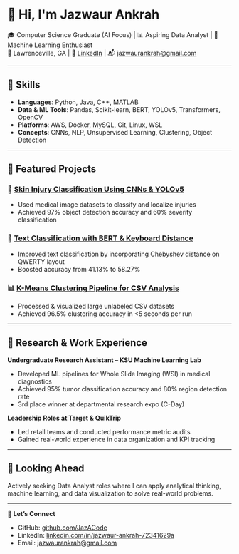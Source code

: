 # 👋 Hi, I'm Jazwaur Ankrah

🎓 Computer Science Graduate (AI Focus) | 📊 Aspiring Data Analyst | 🤖 Machine Learning Enthusiast  
📍 Lawrenceville, GA | 🔗 [LinkedIn](https://linkedin.com/in/jazwaurankrah) | 📬 jazwaurankrah@gmail.com

---

## 🔧 Skills
- **Languages**: Python, Java, C++, MATLAB
- **Data & ML Tools**: Pandas, Scikit-learn, BERT, YOLOv5, Transformers, OpenCV
- **Platforms**: AWS, Docker, MySQL, Git, Linux, WSL
- **Concepts**: CNNs, NLP, Unsupervised Learning, Clustering, Object Detection

---

## 📂 Featured Projects

### 🧠 [Skin Injury Classification Using CNNs & YOLOv5](https://github.com/JazACode)
- Used medical image datasets to classify and localize injuries
- Achieved 97% object detection accuracy and 60% severity classification

### 💬 [Text Classification with BERT & Keyboard Distance](https://github.com/JazACode)
- Improved text classification by incorporating Chebyshev distance on QWERTY layout
- Boosted accuracy from 41.13% to 58.27%

### 📊 [K-Means Clustering Pipeline for CSV Analysis](https://github.com/JazACode)
- Processed & visualized large unlabeled CSV datasets
- Achieved 96.5% clustering accuracy in <5 seconds per run

---

## 🧪 Research & Work Experience

**Undergraduate Research Assistant – KSU Machine Learning Lab**  
- Developed ML pipelines for Whole Slide Imaging (WSI) in medical diagnostics  
- Achieved 95% tumor classification accuracy and 80% region detection rate  
- 3rd place winner at departmental research expo (C-Day)

**Leadership Roles at Target & QuikTrip**  
- Led retail teams and conducted performance metric audits  
- Gained real-world experience in data organization and KPI tracking

---

## 🚀 Looking Ahead
Actively seeking Data Analyst roles where I can apply analytical thinking, machine learning, and data visualization to solve real-world problems.

---

🔗 **Let’s Connect**  
- GitHub: [github.com/JazACode](https://github.com/JazACode)  
- LinkedIn: [linkedin.com/in/jazwaur-ankrah-72341629a](https://linkedin.com/in/jazwaur-ankrah-72341629a/)  
- Email: jazwaurankrah@gmail.com
